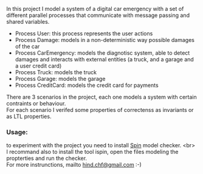In this project I model a system of a digital car emergency with a set of different parallel processes that communicate with message passing and shared variables. <br/>
* Process User: this process represents the user actions 
* Process Damage: models in a non-deterministic way possible damages of the car
* Process CarEmergency: models the diagnotisc system, able to detect damages and interacts with external entities (a truck, and a garage and a user credit card)
* Process Truck: models the truck 
* Process Garage: models the garage <br/> 
* Process CreditCard: models the credit card for payments <br/>

There are 3 scenarios in the project, each one models a system with certain contraints or behaviour. <br/>
For each scenario I verifed some properties of correctenss as invariants or as LTL properties. 

### Usage: 
to experiment with the project you need to install [Spin](http://spinroot.com/spin/whatispin.html) model checker. <br\>
I recommand also to install the tool ispin, open the files modeling the propterties and run the checker. <br/>
For more instrunctions, mailto hind.chf@gmail.com :-)

